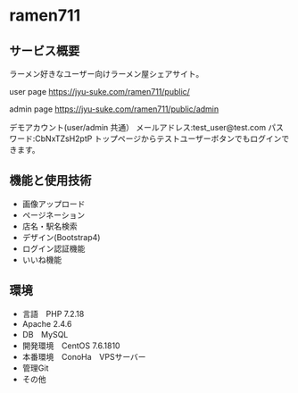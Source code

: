 <h1>ramen711</h1>

<h2>サービス概要</h2>
ラーメン好きなユーザー向けラーメン屋シェアサイト。

user page
https://jyu-suke.com/ramen711/public/

admin page
https://jyu-suke.com/ramen711/public/admin

<div>
デモアカウント(user/admin 共通）
メールアドレス:test_user@test.com
パスワード:CbNxTZsH2ptP
トップページからテストユーザーボタンでもログインできます。
</div>

<h2>機能と使用技術</h2>
<ul>
<li>画像アップロード</li>
<li>ページネーション</li>
<li>店名・駅名検索</li>
<li>デザイン(Bootstrap4)</li>
<li>ログイン認証機能</li>
<li>いいね機能</li>
</ul>

<h2>環境</h2>
<ul>
<li>言語　PHP 7.2.18</li>
<li>Apache 2.4.6</li>
<li>DB　MySQL</li>
<li>開発環境　CentOS 7.6.1810</li>
<li>本番環境　ConoHa　VPSサーバー</li>
<li>管理Git</li> 
<li>その他</li>
</ul>
